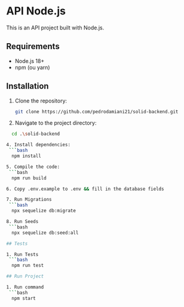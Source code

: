 # API Node.js

This is an API project built with Node.js.

## Requirements

- Node.js 18+
- npm (ou yarn)

## Installation

1. Clone the repository:

   ```bash
   git clone https://github.com/pedrodamiani21/solid-backend.git

2. Navigate to the project directory:
  ```bash
    cd .\solid-backend

4. Install dependencies:
   ```bash
    npm install

5. Compile the code:
   ```bash
    npm run build

6. Copy .env.example to .env && fill in the database fields

7. Run Migrations
   ```bash
    npx sequelize db:migrate

8. Run Seeds
   ```bash
    npx sequelize db:seed:all

## Tests

1. Run Tests
   ```bash
    npm run test

## Run Project

1. Run command
   ```bash
    npm start
